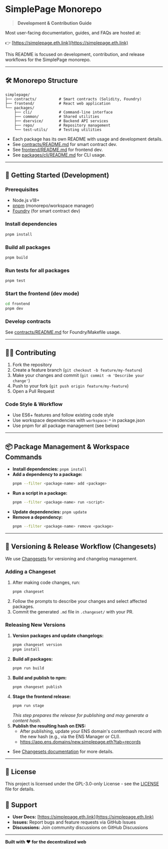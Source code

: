 # SimplePage Monorepo

> **Development & Contribution Guide**

Most user-facing documentation, guides, and FAQs are hosted at:

👉 [https://simplepage.eth.link](https://simplepage.eth.link)

This README is focused on development, contribution, and release workflows for the SimplePage monorepo.

---

## 🛠️ Monorepo Structure

```
simplepage/
├── contracts/          # Smart contracts (Solidity, Foundry)
├── frontend/           # React web application
└── packages/
    ├── cli/            # Command-line interface
    ├── common/         # Shared utilities
    ├── dservice/       # Backend API services
    ├── repo/           # Repository management
    └── test-utils/     # Testing utilities
```

- Each package has its own README with usage and development details.
- See [contracts/README.md](./contracts/README.md) for smart contract dev.
- See [frontend/README.md](./frontend/README.md) for frontend dev.
- See [packages/cli/README.md](./packages/cli/README.md) for CLI usage.

---

## 🚀 Getting Started (Development)

### Prerequisites
- Node.js v18+
- [pnpm](https://pnpm.io/) (monorepo/workspace manager)
- [Foundry](https://book.getfoundry.sh/) (for smart contract dev)

### Install dependencies
```bash
pnpm install
```

### Build all packages
```bash
pnpm build
```

### Run tests for all packages
```bash
pnpm test
```

### Start the frontend (dev mode)
```bash
cd frontend
pnpm dev
```

### Develop contracts
See [contracts/README.md](./contracts/README.md) for Foundry/Makefile usage.

---

## 🧑‍💻 Contributing

1. Fork the repository
2. Create a feature branch (`git checkout -b feature/my-feature`)
3. Make your changes and commit (`git commit -m 'Describe your change'`)
4. Push to your fork (`git push origin feature/my-feature`)
5. Open a Pull Request

### Code Style & Workflow
- Use ES6+ features and follow existing code style
- Use workspace dependencies with `workspace:*` in package.json
- Use pnpm for all package management (see below)

---

## 📦 Package Management & Workspace Commands

- **Install dependencies:** `pnpm install`
- **Add a dependency to a package:**
  ```bash
  pnpm --filter <package-name> add <package>
  ```
- **Run a script in a package:**
  ```bash
  pnpm --filter <package-name> run <script>
  ```
- **Update dependencies:** `pnpm update`
- **Remove a dependency:**
  ```bash
  pnpm --filter <package-name> remove <package>
  ```

---

## 📝 Versioning & Release Workflow (Changesets)

We use [Changesets](https://github.com/changesets/changesets) for versioning and changelog management.

### Adding a Changeset
1. After making code changes, run:
   ```bash
   pnpm changeset
   ```
2. Follow the prompts to describe your changes and select affected packages.
3. Commit the generated `.md` file in `.changeset/` with your PR.

### Releasing New Versions
1. **Version packages and update changelogs:**
   ```bash
   pnpm changeset version
   pnpm install
   ```
2. **Build all packages:**
   ```bash
   pnpm run build
   ```
3. **Build and publish to npm:**
   ```bash
   pnpm changeset publish
   ```
4. **Stage the frontend release:**
   ```bash
   pnpm run stage
   ```
   _This step prepares the release for publishing and may generate a content hash._
5. **Publish the resulting hash on ENS:**
   - After publishing, update your ENS domain's contenthash record with the new hash (e.g., via the ENS Manager or CLI).
   - https://app.ens.domains/new.simplepage.eth?tab=records

- See [Changesets documentation](https://github.com/changesets/changesets) for more details.

---

## 📄 License

This project is licensed under the GPL-3.0-only License - see the [LICENSE](./LICENSE) file for details.

## 🤝 Support

- **User Docs:** [https://simplepage.eth.link](https://simplepage.eth.link)
- **Issues:** Report bugs and feature requests via GitHub Issues
- **Discussions:** Join community discussions on GitHub Discussions

---

**Built with ❤️ for the decentralized web**
